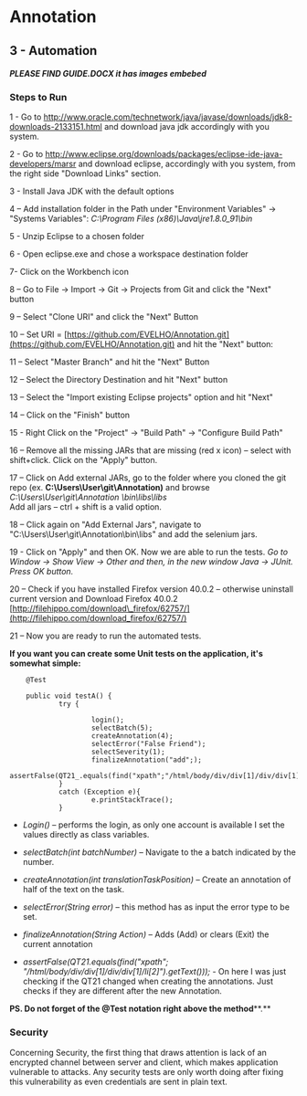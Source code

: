 # Annotation

## 3 - Automation 

#### ***PLEASE FIND GUIDE.DOCX it has images embebed*** ##

### Steps to Run
1 - Go to http://www.oracle.com/technetwork/java/javase/downloads/jdk8-downloads-2133151.html  and download java jdk accordingly with you system.

2 - Go to http://www.eclipse.org/downloads/packages/eclipse-ide-java-developers/marsr and download eclipse, accordingly with you system, from the right side "Download Links" section.

3 - Install Java JDK with the default options

4 – Add installation folder in the Path under "Environment Variables" -> "Systems Variables":
_C:\Program Files (x86)\Java\jre1.8.0\_91\bin_

5 - Unzip Eclipse to a chosen folder

6 - Open eclipse.exe and chose a workspace destination folder

7- Click on the Workbench icon

8 –  Go to File -> Import -> Git -> Projects from Git and click the "Next" button

9 – Select "Clone URI" and click the "Next" Button


10 – Set URI = [https://github.com/EVELHO/Annotation.git](https://github.com/EVELHO/Annotation.git) and hit the "Next" button:

11 – Select "Master Branch" and hit the "Next" Button
 
12 – Select the Directory Destination and hit "Next" button

13 – Select the "Import existing Eclipse projects" option and hit "Next"

14 – Click on the "Finish" button

15 - Right Click on the "Project" -> "Build Path" -> "Configure Build Path"

16 – Remove all the missing JARs that are missing (red x icon) – select with shift+click. Click on the "Apply" button.

17 – Click on Add external JARs,  go to the folder where you cloned the git repo (ex. **C:\Users\User\git\Annotation)** and browse _C:\Users\User\git\Annotation \bin\libs\libs_ <br />
Add all jars – ctrl + shift is a valid option.
 
18 – Click again on "Add External Jars", navigate to "C:\Users\User\git\Annotation\bin\libs" and add the selenium jars.

19 - Click on "Apply" and then OK. Now we are able to run the tests.
_Go to Window -> Show View -> Other and then, in the new window Java -> JUnit. Press OK button._

20 – Check if you have installed Firefox version 40.0.2 – otherwise uninstall current version and Download Firefox 40.0.2 [http://filehippo.com/download\_firefox/62757/](http://filehippo.com/download_firefox/62757/)

21 – Now you are ready to run the automated tests. 

**If you want you can create some Unit tests on the application, it's somewhat simple:**

        @Test

        public void testA() {
                try {

                        login();
                        selectBatch(5);
                        createAnnotation(4);
                        selectError("False Friend");
                        selectSeverity(1);
                        finalizeAnnotation("add";);
                        assertFalse(QT21_.equals(find("xpath";"/html/body/div/div[1]/div/div[1]/li[2]").getText()));
                }
                catch (Exception e){
                        e.printStackTrace();
                }

 - *Login()* – performs the login, as only one account is available I set the values directly as class variables.

 - *selectBatch(int batchNumber)* – Navigate to the a batch indicated by the number.

 - *createAnnotation(int translationTaskPosition)* – Create an annotation of half of the text on the task.

 - *selectError(String error)* – this method has as input the error type to be set.

 - *finalizeAnnotation(String Action)* – Adds (Add) or clears (Exit) the current annotation

 - *assertFalse(QT21.equals(find("xpath"; "/html/body/div/div[1]/div/div[1]/li[2]").getText()));* - On here I was just checking if the QT21 changed when creating the annotations. Just checks if they are different after the new Annotation.

**PS. Do not forget of the @Test notation right above the method****.**




### Security
Concerning Security, the first thing that draws attention is lack of an encrypted channel between server and client, which makes application vulnerable to attacks.
Any security tests are only worth doing after fixing this vulnerability as even credentials are sent in plain text.
